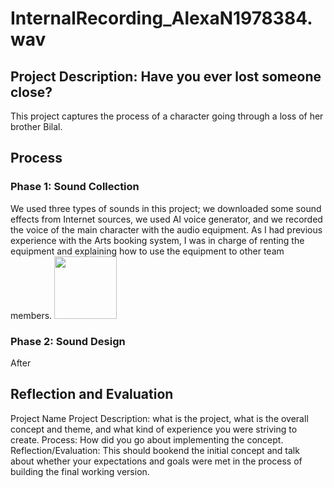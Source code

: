 # InternalRecording_AlexaN1978384.wav #
## Project Description: Have you ever lost someone close? ##
This project captures the process of a character going through a loss of her brother Bilal.

## Process ##
### Phase 1: Sound Collection ###
We used three types of sounds in this project; we downloaded some sound effects from Internet sources, we used AI voice generator, and we recorded the voice of the main character with the audio equipment. As I had previous experience with the Arts booking system, I was in charge of renting the equipment and explaining how to use the equipment to other team members. 
<img src="images/documentation1" width="100">


### Phase 2: Sound Design ### 
After 
## Reflection and Evaluation ##

Project Name
Project Description: what is the project, what is the overall concept and theme, and what kind of experience you were striving to create.
Process: How did you go about implementing the concept.
Reflection/Evaluation: This should bookend the initial concept and talk about whether your expectations and goals were met in the process of building the final working version.
